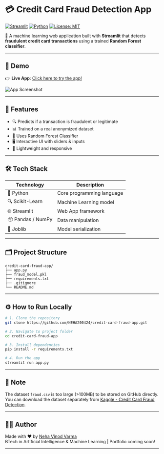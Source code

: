 # 💳 Credit Card Fraud Detection App

[![Streamlit](https://img.shields.io/badge/Built%20with-Streamlit-blueviolet?style=flat-square&logo=streamlit)](https://streamlit.io/)
[![Python](https://img.shields.io/badge/Python-3.8+-green?style=flat-square&logo=python)](https://python.org)
[![License: MIT](https://img.shields.io/badge/License-MIT-yellow.svg?style=flat-square)](https://opensource.org/licenses/MIT)

🚀 A machine learning web application built with **Streamlit** that detects **fraudulent credit card transactions** using a trained **Random Forest classifier**.

---

## 📸 Demo

👉 **Live App**: [Click here to try the app!](https://neha200424-credit-card-fraud-app.streamlit.app)

![App Screenshot](https://user-images.githubusercontent.com/your-screenshot.png)

---

## 🧠 Features

- 🔍 Predicts if a transaction is fraudulent or legitimate
- 📊 Trained on a real anonymized dataset
- 🧠 Uses Random Forest Classifier
- 🖥️ Interactive UI with sliders & inputs
- 💾 Lightweight and responsive

---

## 🛠️ Tech Stack

| Technology | Description |
|------------|-------------|
| 🐍 Python   | Core programming language |
| 🔍 Scikit-Learn | Machine Learning model |
| 🌐 Streamlit | Web App framework |
| 📦 Pandas / NumPy | Data manipulation |
| 💾 Joblib | Model serialization |

---

## 🗂️ Project Structure

```
credit-card-fraud-app/
├── app.py
├── fraud_model.pkl
├── requirements.txt
├── .gitignore
└── README.md
```

---

## ⚙️ How to Run Locally

```bash
# 1. Clone the repository
git clone https://github.com/NEHA200424/credit-card-fraud-app.git

# 2. Navigate to project folder
cd credit-card-fraud-app

# 3. Install dependencies
pip install -r requirements.txt

# 4. Run the app
streamlit run app.py
```

---

## 📁 Note

The dataset `fraud.csv` is too large (>100MB) to be stored on GitHub directly.  
You can download the dataset separately from [Kaggle - Credit Card Fraud Detection](https://www.kaggle.com/datasets/mlg-ulb/creditcardfraud).

---

## 👩‍💻 Author

Made with ❤️ by [Neha Vinod Varma](https://github.com/NEHA200424)  
BTech in Artificial Intelligence & Machine Learning | Portfolio coming soon!

---

